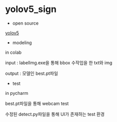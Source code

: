 # yolov5_sign
- open source

[yolov5](https://github.com/ultralytics/yolov5)



- modeling

in colab

input : labelImg.exe을 통해 bbox 수작업을 한 txt와 img

output : 모델인 best.pt파일



- test

in pycharm

best.pt파일을 통해 webcam test

수정된 detect.py파일을 통해 UI가 존재하는 test 환경
